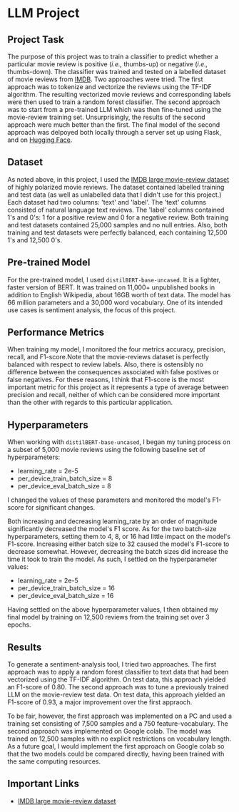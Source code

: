 # LLM Project

## Project Task

The purpose of this project was to train a classifier to predict whether a particular movie review is positive (*i.e.,* thumbs-up) or negative (*i.e.,* thumbs-down). The classifier was trained and tested on a labelled dataset of movie reviews from [IMDB](https://www.imdb.com/). Two approaches were tried. The first approach was to tokenize and vectorize the reviews using the TF-IDF algorithm. The resulting vectorized movie reviews and corresponding labels were then used to train a random forest classifier. The second approach was to start from a pre-trained LLM which was then fine-tuned using the movie-review training set. Unsurprisingly, the results of the second approach were much better than the first. The final model of the second approach was delpoyed both locally through a server set up using Flask, and on [Hugging Face](https://huggingface.co/).

## Dataset

As noted above, in this project, I used the [IMDB large movie-review dataset](https://huggingface.co/datasets/stanfordnlp/imdb) of highly polarized movie reviews. The dataset contained labelled training and test data (as well as unlabelled data that I didn't use for this project.) Each dataset had two columns: 'text' and 'label'. The 'text' columns consisted of natural language text reviews. The 'label' columns contained 1's and 0's: 1 for a positive review and 0 for a negative review. Both training and test datasets contained 25,000 samples and no null entries. Also, both training and test datasets were perfectly balanced, each containing 12,500 1's and 12,500 0's.

## Pre-trained Model

For the pre-trained model, I used `distilBERT-base-uncased`. It is a lighter, faster version of BERT. It was trained on 11,000+ unpublished books in addition to English Wikipedia, about 16GB worth of text data. The model has 66 million parameters and a 30,000 word vocabulary. One of its intended use cases is sentiment analysis, the focus of this project.

## Performance Metrics

When training my model, I monitored the four metrics accuracy, precision, recall, and F1-score.Note that the movie-reviews dataset is perfectly balanced with respect to review labels. Also, there is ostensibly no difference between the consequences associated with false postives or false negatives. For these reasons, I think that F1-score is the most important metric for this project as it represents a type of average between precision and recall, neither of which can be considered more important than the other with regards to this particular application.

## Hyperparameters

When working with `distilBERT-base-uncased`, I began my tuning process on a subset of 5,000 movie reviews using the following baseline set of hyperparameters: 

- learning_rate = 2e-5
- per_device_train_batch_size = 8
- per_device_eval_batch_size = 8

I changed the values of these parameters and monitored the model's F1-score for significant changes.

Both increasing and decreasing learning_rate by an order of magnitude significantly decreased the model's F1 score. As for the two batch-size hyperparameters, setting them to 4, 8, or 16 had little impact on the model's F1-score. Increasing either batch size to 32 caused the model's F1-score to decrease somewhat. However, decreasing the batch sizes did increase the time it took to train the model. As such, I settled on the hyperparameter values:

- learning_rate = 2e-5
- per_device_train_batch_size = 16
- per_device_eval_batch_size = 16

Having settled on the above hyperparameter values, I then obtained my final model by training on 12,500 reviews from the training set over 3 epochs.  

## Results

To generate a sentiment-analysis tool, I tried two approaches. The first approach was to apply a random forest classifier to text data that had been vectorized using the TF-IDF algorithm. On test data, this approach yielded an F1-score of 0.80. The second approach was to tune a previously trained LLM on the movie-review test data. On test data, this approach yielded an F1-score of 0.93, a major improvement over the first appraoch.

To be fair, however, the first approach was implemented on a PC and used a training set consisting of 7,500 samples and a 750 feature-vocabulary. The second approach was implemented on Google colab. The model was trained on 12,500 samples with no explicit restrictions on vocabulary length. As a future goal, I would implement the first approach on Google colab so that the two models could be compared directly, having been trained with the same computing resources. 

## Important Links

- [IMDB large movie-review dataset](https://huggingface.co/datasets/stanfordnlp/imdb)
